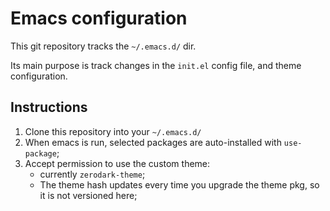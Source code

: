 # Emacs configuration #

This git repository tracks the `~/.emacs.d/` dir.

Its main purpose is track changes in the `init.el` config file, and theme configuration.

## Instructions ##

1. Clone this repository into your `~/.emacs.d/`
1. When emacs is run, selected packages are auto-installed with `use-package`;
1. Accept permission to use the custom theme:
    - currently `zerodark-theme`;
    - The theme hash updates every time you upgrade the theme pkg, so it is not versioned here;
